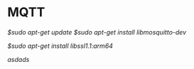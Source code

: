 # MQTT

<h6>
  $sudo apt-get update
  $sudo apt-get install libmosquitto-dev
  
  $sudo apt-get install libssl1.1:arm64
  
  asdads
